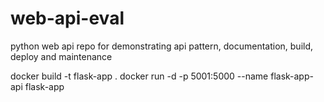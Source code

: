 # web-api-eval
python web api repo for demonstrating api pattern, documentation, build, deploy and maintenance

docker build -t flask-app .
docker run -d -p 5001:5000 --name flask-app-api flask-app